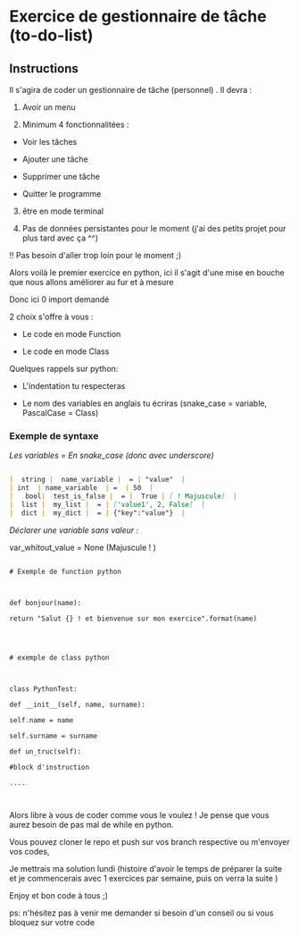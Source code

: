 


# Exercice de gestionnaire de tâche (to-do-list)

  

## Instructions

  
  

Il s'agira de coder un gestionnaire de tâche (personnel) . Il devra :

  

1. Avoir un menu

2. Minimum 4 fonctionnalitées :

- Voir les tâches

- Ajouter une tâche

- Supprimer une tâche

- Quitter le programme

3. être en mode terminal

  

4. Pas de données persistantes pour le moment (j'ai des petits projet pour plus tard avec ça ^^)

  
  

!! Pas besoin d'aller trop loin pour le moment ;)

  

Alors voilà le premier exercice en python, ici il s'agit d'une mise en bouche que nous allons améliorer au fur et à mesure

  

Donc ici 0 import demandé

  

2 choix s'offre à vous :

  

- Le code en mode Function

- Le code en mode Class

  
  
  

Quelques rappels sur python:

  

- L'indentation tu respecteras

- Le nom des variables en anglais tu écriras (snake_case = variable, PascalCase = Class)

  

### Exemple de syntaxe

  
  

_Les variables = En snake_case (donc avec underscore)_
```markdown

|  string |  name_variable |  = | "value"  |
| int  | name_variable  | =  | 50  | 
|   bool|  test_is_false |  = |  True | [ ! Majuscule]  |
|  list |  my_list |  = | ['value1', 2, False]  |
|  dict |  my_dict |  = | {"key":"value"}  |

```
  

_Déclarer une variable sans valeur :_

  

var_whitout_value = None (Majuscule ! )

  
  
  
  
  

````

# Exemple de function python

  

def bonjour(name):

return "Salut {} ! et bienvenue sur mon exercice".format(name)

  

````

  
  

````

# exemple de class python

  

class PythonTest:

def __init__(self, name, surname):

self.name = name

self.surname = surname

def un_truc(self):

#block d'instruction

....

  

````

  

Alors libre à vous de coder comme vous le voulez ! Je pense que vous aurez besoin de pas mal de while en python.

  

Vous pouvez cloner le repo et push sur vos branch respective ou m'envoyer vos codes,

  

Je mettrais ma solution lundi (histoire d'avoir le temps de préparer la suite et je commencerais avec 1 exercices par semaine, puis on verra la suite )

  
  

Enjoy et bon code à tous ;)

  
  

ps: n'hésitez pas à venir me demander si besoin d'un conseil ou si vous bloquez sur votre code